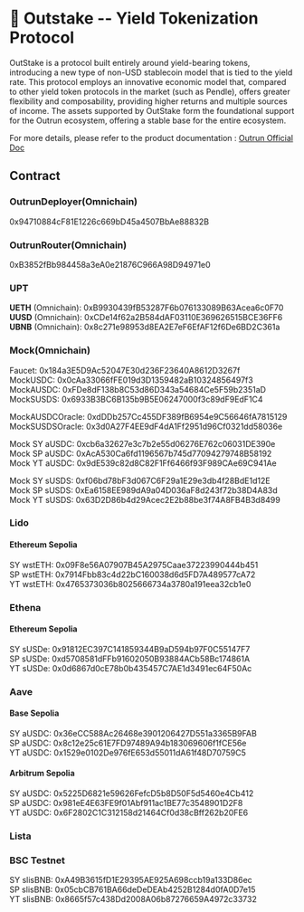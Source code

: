 # 🏦 Outstake -- Yield Tokenization Protocol

OutStake is a protocol built entirely around yield-bearing tokens, introducing a new type of non-USD stablecoin model that is tied to the yield rate. This protocol employs an innovative economic model that, compared to other yield token protocols in the market (such as Pendle), offers greater flexibility and composability, providing higher returns and multiple sources of income. The assets supported by OutStake form the foundational support for the Outrun ecosystem, offering a stable base for the entire ecosystem.

For more details, please refer to the product documentation : [Outrun Official Doc](https://outrun.gitbook.io/doc "Outrun Official Doc")

## Contract

### OutrunDeployer(Omnichain)

0x94710884cF81E1226c669bD45a4507BbAe88832B

### OutrunRouter(Omnichain)

0xB3852fBb984458a3eA0e21876C966A98D94971e0  

### UPT

**UETH** (Omnichain): 0xB9930439fB53287F6b076133089B63Acea6c0F70  
**UUSD** (Omnichain): 0xCDe14f62a2B584dAF03110E369626515BCE36FF6  
**UBNB** (Omnichain): 0x8c271e98953d8EA2E7eF6EfAF12f6De6BD2C361a  

### Mock(Omnichain)

Faucet: 0x184a3E5D9Ac52047E30d236F23640A8612D3267f  
MockUSDC: 0x0cAa33066fFE019d3D1359482aB10324856497f3  
MockAUSDC: 0xFDe8dF138b8C53d86D343a54684Ce5F59b2351aD  
MockSUSDS: 0x6933B3BC6B135b9B5E06247000f3c89dF9EdF1C4  

MockAUSDCOracle: 0xdDDb257Cc455DF389fB6954e9C56646fA7815129
MockSUSDSOracle: 0x3d0A27F4EE9dF4dA1Ff2951d96Cf0321dd58036e  

Mock SY aUSDC: 0xcb6a32627e3c7b2e55d06276E762c06031DE390e  
Mock SP aUSDC: 0xAcA530Ca6fd1196567b745d77094279748B58192  
Mock YT aUSDC: 0x9dE539c82d8C82F1Ff6466f93F989CAe69C941Ae  

Mock SY sUSDS: 0xf06bd78bF3d067C6F29a1E29e3db4f28BdE1d12E  
Mock SP sUSDS: 0xEa6158EE989dA9a04D036aF8d243f72b38D4A83d  
Mock YT sUSDS: 0x63D2D86b4d29Acec2E2b88be3f74A8FB4B3d8499  

### Lido

#### Ethereum Sepolia

SY wstETH: 0x09F8e56A07907B45A2975Caae37223990444b451  
SP wstETH: 0x7914Fbb83c4d22bC160038d6d5FD7A489577cA72  
YT wstETH: 0x4765373036b8025666734a3780a191eea32cb1e0  

### Ethena

#### Ethereum Sepolia

SY sUSDe: 0x91812EC397C141859344B9aD594b97F0C55147F7  
SP sUSDe: 0xd5708581dFFb91602050B93884ACb58Bc174861A  
YT sUSDe: 0x0d6867d0cE78b0b435457C7AE1d3491ec64F50Ac  

### Aave

#### Base Sepolia

SY aUSDC: 0x36eCC588Ac26468e3901206427D551a3365B9FAB  
SP aUSDC: 0x8c12e25c61E7FD97489A94b183069606f1fCE56e  
YT aUSDC: 0x1529e0102De976fE653d55011dA61f48D70759C5  

#### Arbitrum Sepolia

SY aUSDC: 0x5225D6821e59626FefcD5b8D50F5d5460e4Cb412  
SP aUSDC: 0x981eE4E63FE9f01Abf911ac1BE77c3548901D2F8  
YT aUSDC: 0x6F2802C1C312158d21464Cf0d38cBff262b20FE6  

### Lista

### BSC Testnet

SY slisBNB: 0xA49B3615fD1E29395AE925A698ccb19a133D86ec  
SP slisBNB: 0x05cbCB761BA66deDeDEAb4252B1284d0fA0D7e15  
YT slisBNB: 0x8665f57c438Dd2008A06b87276659A4972c33732  
